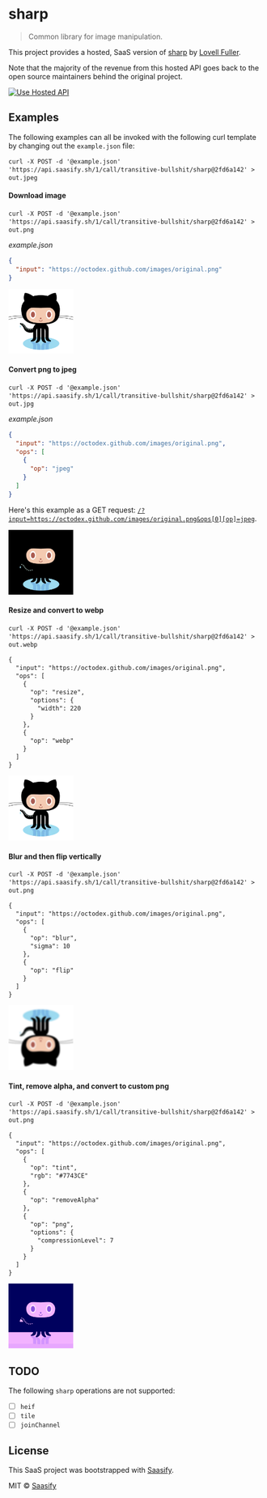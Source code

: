 # sharp

> Common library for image manipulation.

This project provides a hosted, SaaS version of [sharp](https://github.com/lovell/sharp) by [Lovell Fuller](https://github.com/lovell).

Note that the majority of the revenue from this hosted API goes back to the open source maintainers behind the original project.

<a href="">
  <img
    src="https://badges.saasify.sh"
    height="40"
    alt="Use Hosted API"
  />
</a>

## Examples

The following examples can all be invoked with the following curl template by changing out the `example.json` file:

```
curl -X POST -d '@example.json' 'https://api.saasify.sh/1/call/transitive-bullshit/sharp@2fd6a142' > out.jpeg
```

#### Download image

```
curl -X POST -d '@example.json' 'https://api.saasify.sh/1/call/transitive-bullshit/sharp@2fd6a142' > out.png
```

*example.json*
```json
{
  "input": "https://octodex.github.com/images/original.png"
}
```

<img src="./examples/1.png" width="128" />

#### Convert png to jpeg

```
curl -X POST -d '@example.json' 'https://api.saasify.sh/1/call/transitive-bullshit/sharp@2fd6a142' > out.jpg
```

*example.json*
```json
{
  "input": "https://octodex.github.com/images/original.png",
  "ops": [
    {
      "op": "jpeg"
    }
  ]
}
```

Here's this example as a GET request: [`/?input=https://octodex.github.com/images/original.png&ops[0][op]=jpeg`](https://api.saasify.sh/1/call/transitive-bullshit/sharp@2fd6a142/?input=https://octodex.github.com/images/original.png&ops[0][op]=jpeg).

<img src="./examples/2.jpg" width="128" />

#### Resize and convert to webp

```
curl -X POST -d '@example.json' 'https://api.saasify.sh/1/call/transitive-bullshit/sharp@2fd6a142' > out.webp
```

```
{
  "input": "https://octodex.github.com/images/original.png",
  "ops": [
    {
      "op": "resize",
      "options": {
        "width": 220
      }
    },
    {
      "op": "webp"
    }
  ]
}
```

<img src="./examples/3.webp" width="128" />

#### Blur and then flip vertically

```
curl -X POST -d '@example.json' 'https://api.saasify.sh/1/call/transitive-bullshit/sharp@2fd6a142' > out.png
```

```
{
  "input": "https://octodex.github.com/images/original.png",
  "ops": [
    {
      "op": "blur",
      "sigma": 10
    },
    {
      "op": "flip"
    }
  ]
}
```

<img src="./examples/4.png" width="128" />

#### Tint, remove alpha, and convert to custom png

```
curl -X POST -d '@example.json' 'https://api.saasify.sh/1/call/transitive-bullshit/sharp@2fd6a142' > out.png
```

```
{
  "input": "https://octodex.github.com/images/original.png",
  "ops": [
    {
      "op": "tint",
      "rgb": "#7743CE"
    },
    {
      "op": "removeAlpha"
    },
    {
      "op": "png",
      "options": {
        "compressionLevel": 7
      }
    }
  ]
}
```

<img src="./examples/5.png" width="128" />

## TODO

The following `sharp` operations are not supported:

- [ ] `heif`
- [ ] `tile`
- [ ] `joinChannel`

## License

This SaaS project was bootstrapped with [Saasify](https://saasify.sh).

MIT © [Saasify](https://saasify.sh)
